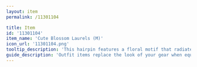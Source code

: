 ```yaml
---
layout: item
permalink: /11301104

title: Item
id: '11301104'
item_name: 'Cute Blossom Laurels (M)'
icon_url: '11301104.png'
tooltip_description: 'This hairpin features a floral motif that radiates the freshness of an essential oils store.'
guide_description: 'Outfit items replace the look of your gear when equipped.'
---
```


